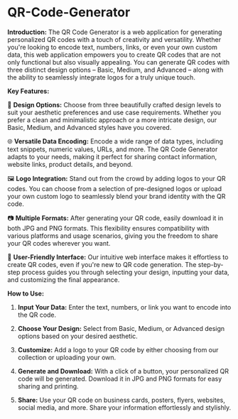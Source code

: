 # QR-Code-Generator

**Introduction:**
The QR Code Generator is a web application for generating personalized QR codes with a touch of creativity and versatility. Whether you're looking to encode text, numbers, links, or even your own custom data, this web application empowers you to create QR codes that are not only functional but also visually appealing. You can generate QR codes with three distinct design options – Basic, Medium, and Advanced – along with the ability to seamlessly integrate logos for a truly unique touch.

**Key Features:**

🎨 **Design Options:** Choose from three beautifully crafted design levels to suit your aesthetic preferences and use case requirements. Whether you prefer a clean and minimalistic approach or a more intricate design, our Basic, Medium, and Advanced styles have you covered.

🌐 **Versatile Data Encoding:** Encode a wide range of data types, including text snippets, numeric values, URLs, and more. The QR Code Generator adapts to your needs, making it perfect for sharing contact information, website links, product details, and beyond.

🖼️ **Logo Integration:** Stand out from the crowd by adding logos to your QR codes. You can choose from a selection of pre-designed logos or upload your own custom logo to seamlessly blend your brand identity with the QR code.

📷 **Multiple Formats:** After generating your QR code, easily download it in both JPG and PNG formats. This flexibility ensures compatibility with various platforms and usage scenarios, giving you the freedom to share your QR codes wherever you want.

🚀 **User-Friendly Interface:** Our intuitive web interface makes it effortless to create QR codes, even if you're new to QR code generation. The step-by-step process guides you through selecting your design, inputting your data, and customizing the final appearance.

**How to Use:**

1. **Input Your Data:** Enter the text, numbers, or link you want to encode into the QR code.

2. **Choose Your Design:** Select from Basic, Medium, or Advanced design options based on your desired aesthetic.

3. **Customize:** Add a logo to your QR code by either choosing from our collection or uploading your own.

4. **Generate and Download:** With a click of a button, your personalized QR code will be generated. Download it in JPG and PNG formats for easy sharing and printing.

5. **Share:** Use your QR code on business cards, posters, flyers, websites, social media, and more. Share your information effortlessly and stylishly.
